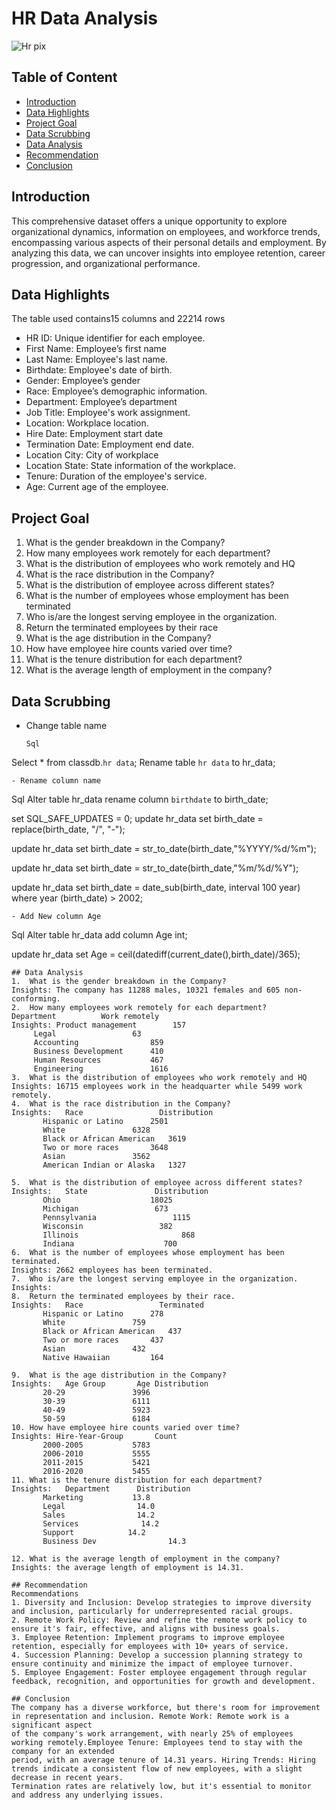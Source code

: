 # HR Data Analysis


![Hr pix](https://github.com/user-attachments/assets/37f9bba2-2f4a-4fd3-98dd-8458eed53138)
## Table of Content
- [Introduction](#Introduction)
- [Data Highlights](#Data-Highlights)
- [Project Goal](#Project-Goal)
- [Data Scrubbing](#Data-Scrubbing)
- [Data Analysis](#Data-Analysis)
- [Recommendation](#Recommendation)
- [Conclusion](#Conclusion)

## Introduction
This comprehensive dataset offers a unique opportunity to explore organizational dynamics, information on employees,
and workforce trends, encompassing various aspects of their personal details and employment. By analyzing this data,
we can uncover insights into employee retention, career progression, and organizational performance.

## Data Highlights
The table used contains15 columns and 22214 rows
- HR ID: Unique identifier for each employee.
- First Name: Employee’s first name
- Last Name: Employee's last name.
- Birthdate: Employee's date of birth.
- Gender: Employee’s gender
- Race:  Employee’s demographic information.
- Department: Employee’s department
- Job Title: Employee's work assignment.
- Location: Workplace location.
- Hire Date: Employment start date
- Termination Date: Employment end date.
- Location City: City of workplace 
- Location State: State information of the workplace.
- Tenure: Duration of the employee's service.
- Age: Current age of the employee.

## Project Goal
1. What is the gender breakdown in the Company?
2. How many employees work remotely for each department? 
3. What is the distribution of employees who work remotely and HQ 
4. What is the race distribution in the Company? 
5. What is the distribution of employee across different states?
6. What is the number of employees whose employment has been terminated
7. Who is/are the longest serving employee in the organization.
8. Return the terminated employees by their race 
9. What is the age distribution in the Company?
10. How have employee hire counts varied over time? 
11. What is the tenure distribution for each department? 
12. What is the average length of employment in the company?

## Data Scrubbing
- Change table name
  ```
  Sql
 Select * from classdb.`hr data`;
Rename table `hr data` to hr_data;
```
- Rename column name
```
Sql
Alter table hr_data
rename column `birthdate` to birth_date;

set SQL_SAFE_UPDATES = 0;
update hr_data
set birth_date = replace(birth_date, "/", "-");

update hr_data
set birth_date = str_to_date(birth_date,"%YYYY/%d/%m");

update hr_data
set birth_date = str_to_date(birth_date,"%m/%d/%Y");

update hr_data
set birth_date = date_sub(birth_date, interval 100 year)
where year (birth_date) > 2002;
```
- Add New column Age
```
Sql
Alter table hr_data
 add column Age int;
 
 update hr_data
 set Age = ceil(datediff(current_date(),birth_date)/365);
 ```
## Data Analysis
1.	What is the gender breakdown in the Company?
Insights: The company has 11288 males, 10321 females and 605 non-conforming.
2.	How many employees work remotely for each department?
Department			Work remotely
Insights: Product management		157 
	  Legal					63
	  Accounting				859
	  Business Development		410
	  Human Resources			467
	  Engineering				1616
3.	What is the distribution of employees who work remotely and HQ
Insights: 16715 employees work in the headquarter while 5499 work remotely.
4.	What is the race distribution in the Company?
Insights:	Race			     Distribution
		Hispanic or Latino		2501
		White				6328
		Black or African American	3619
		Two or more races		3648
		Asian				3562
		American Indian or Alaska	1327

5.	What is the distribution of employee across different states? 
Insights:	State				Distribution
		Ohio				    18025
		Michigan			     673
		Pennsylvania			     1115
		Wisconsin			      382
		Illinois				       868
		Indiana				       700
6.	What is the number of employees whose employment has been terminated.
Insights: 2662 employees has been terminated.
7.	Who is/are the longest serving employee in the organization.
Insights: 
8.	Return the terminated employees by their race.
Insights:	Race			     Terminated
		Hispanic or Latino		278
		White				759
		Black or African American	437
		Two or more races		437
		Asian				432
		Native Hawaiian 		164

9.	What is the age distribution in the Company? 
Insights:	Age Group		Age Distribution
		20-29				3996
		30-39				6111
		40-49				5923
		50-59				6184
10.	How have employee hire counts varied over time? 
Insights: Hire-Year-Group 		Count
		2000-2005			5783
		2006-2010			5555
		2011-2015			5421
		2016-2020			5455
11.	What is the tenure distribution for each department? 
Insights:	Department		Distribution
		Marketing		    13.8
		Legal			     14.0
		Sales			     14.2
		Services		      14.2
		Support		       14.2
		Business Dev		        14.3

12.	What is the average length of employment in the company?
Insights: the average length of employment is 14.31.

## Recommendation
Recommendations
1. Diversity and Inclusion: Develop strategies to improve diversity and inclusion, particularly for underrepresented racial groups.
2. Remote Work Policy: Review and refine the remote work policy to ensure it's fair, effective, and aligns with business goals.
3. Employee Retention: Implement programs to improve employee retention, especially for employees with 10+ years of service.
4. Succession Planning: Develop a succession planning strategy to ensure continuity and minimize the impact of employee turnover.
5. Employee Engagement: Foster employee engagement through regular feedback, recognition, and opportunities for growth and development.

## Conclusion
The company has a diverse workforce, but there's room for improvement in representation and inclusion. Remote Work: Remote work is a significant aspect
 of the company's work arrangement, with nearly 25% of employees working remotely.Employee Tenure: Employees tend to stay with the company for an extended
period, with an average tenure of 14.31 years. Hiring Trends: Hiring trends indicate a consistent flow of new employees, with a slight decrease in recent years.
 Termination rates are relatively low, but it's essential to monitor and address any underlying issues.








